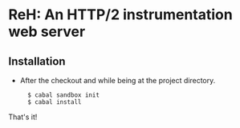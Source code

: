 
ReH: An HTTP/2 instrumentation web server
=========================================



Installation
------------


* After the checkout and while being at the project directory. 

        $ cabal sandbox init
        $ cabal install
    
That's it!


